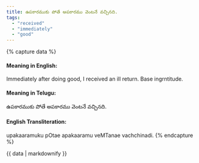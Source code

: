 ```yaml
---
title: ఉపకారముకు పోతే అపకారము వెంటనే వచ్చినది.
tags:
  - "received"
  - "immediately"
  - "good"
---
```


{% capture data %}
#### Meaning in English:
Immediately after doing good, I received an ill return.
Base ingrntitude.

#### Meaning in Telugu:
ఉపకారముకు పోతే అపకారము వెంటనే వచ్చినది.

#### English Transliteration:
upakaaramuku pOtae apakaaramu veMTanae vachchinadi.
{% endcapture %}

{{ data | markdownify }}

